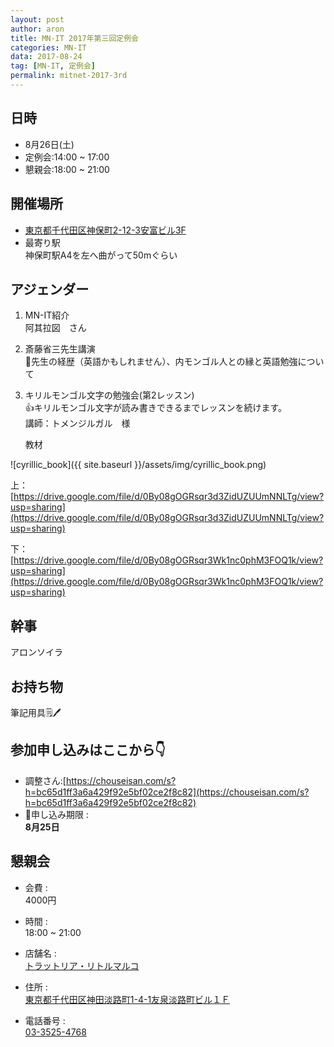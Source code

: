 ```yaml
---
layout: post
author: aron
title: MN-IT 2017年第三回定例会
categories: MN-IT
data: 2017-08-24
tag: [MN-IT, 定例会]
permalink: mitnet-2017-3rd
---
```


<!-- # MN-IT 2017年第三回定例会 -->

## 日時

- 8月26日(土)
- 定例会:14:00 ~ 17:00
- 懇親会:18:00 ~ 21:00

## 開催場所  
- [東京都千代田区神保町2-12-3安富ビル3F](https://www.google.co.jp/maps?q=%E6%9D%B1%E4%BA%AC%E9%83%BD%E5%8D%83%E4%BB%A3%E7%94%B0%E5%8C%BA%E7%A5%9E%E4%BF%9D%E7%94%BA2-12-3%E5%AE%89%E5%AF%8C%E3%83%93%E3%83%AB3F&um=1&ie=UTF-8&sa=X&ved=0.1ahUKEwjNyLX85u7VAhXKrlQKHWsrAqYQ_AUICigB)
- 最寄り駅  
神保町駅A4を左へ曲がって50mぐらい

## アジェンダー

1. MN-IT紹介  
  阿其拉図　さん

2. 斎藤省三先生講演  
💎先生の経歴（英語かもしれません）、内モンゴル人との縁と英語勉強について

3. キリルモンゴル文字の勉強会(第2レッスン)  
👍キリルモンゴル文字が読み書きできるまでレッスンを続けます。  
  講師：トメンジルガル　様

   
    教材

  ![cyrillic_book]({{ site.baseurl }}/assets/img/cyrillic_book.png)

  上： [https://drive.google.com/file/d/0By08gOGRsqr3d3ZidUZUUmNNLTg/view?usp=sharing](https://drive.google.com/file/d/0By08gOGRsqr3d3ZidUZUUmNNLTg/view?usp=sharing)

  下： [https://drive.google.com/file/d/0By08gOGRsqr3Wk1nc0phM3FOQ1k/view?usp=sharing](https://drive.google.com/file/d/0By08gOGRsqr3Wk1nc0phM3FOQ1k/view?usp=sharing)
## 幹事  
アロンソイラ 


## お持ち物  
筆記用具🗒🖊

## 参加申し込みはここから👇  
- 調整さん:[https://chouseisan.com/s?h=bc65d1ff3a6a429f92e5bf02ce2f8c82](https://chouseisan.com/s?h=bc65d1ff3a6a429f92e5bf02ce2f8c82) 
- 🚥申し込み期限 :   
  **8月25日**

## 懇親会


- 会費 :  
  4000円

- 時間 :   
  18:00 ~ 21:00

- 店舗名 :   
  [トラットリア・リトルマルコ](https://tabelog.com/tokyo/A1310/A131002/13179696/dtlmap/)

- 住所 :     
  [東京都千代田区神田淡路町1-4-1友泉淡路町ビル１Ｆ](https://www.google.co.jp/maps/place/%E3%80%92101-0063+%E6%9D%B1%E4%BA%AC%E9%83%BD%E5%8D%83%E4%BB%A3%E7%94%B0%E5%8C%BA%E7%A5%9E%E7%94%B0%E6%B7%A1%E8%B7%AF%E7%94%BA%EF%BC%91%E4%B8%81%E7%9B%AE%EF%BC%94%E2%88%92%EF%BC%91+%E5%8F%8B%E6%B3%89%E6%B7%A1%E8%B7%AF%E7%94%BA%E3%83%93%E3%83%AB/@35.6960116,139.7655833,17z/data=!3m1!4b1!4m5!3m4!1s0x60188c1caa78fbb7:0xa0acd79f21d385e9!8m2!3d35.6960088!4d139.7677838)

- 電話番号 :     
  <a href="tel:0335254768">03-3525-4768</a>

